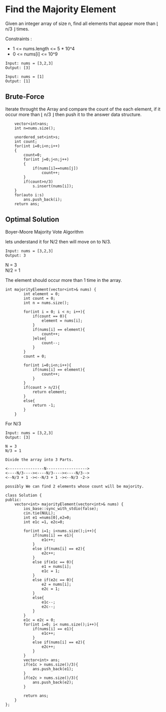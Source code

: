 # Find the Majority Element
Given an integer array of size n, find all elements that appear more than ⌊ n/3 ⌋ times.

Constraints : 
- 1 <= nums.length <= 5 * 10^4
- 0 <= nums[i] <= 10^9 


```
Input: nums = [3,2,3]
Output: [3]
```
```
Input: nums = [1]
Output: [1]
```

## Brute-Force
Iterate throught the Array and compare the count of the each element, if it occur more than ⌊ n/3 ⌋ then push it to the answer data structure.

```
    vector<int>ans;
    int n=nums.size();

    unordered_set<int>s;
    int count;
    for(int i=0;i<n;i++)
    {
        count=0;
        for(int j=0;j<n;j++)
        {
            if(nums[i]==nums[j])
                count++;
        }
        if(count>n/3)
            s.insert(nums[i]);
    }
    for(auto i:s)
        ans.push_back(i);
    return ans;
```

## Optimal Solution
Boyer-Moore Majority Vote Algorithm

lets understand it for N/2 then will move on to N/3.

```
Input: nums = [3,2,3]
Output: 3
```

N = 3 \
N/2 = 1 

The element should occur more than 1 time in the array.

```
int majorityElement(vector<int>& nums) {
        int element = 0;
        int count = 0;
        int n = nums.size();
        
        for(int i = 0; i < n; i++){
            if(count == 0){
                element = nums[i];
            }
            if(nums[i] == element){
                count++;
            }else{
                count--;
            }
        }
        count = 0;
        
        for(int i=0;i<n;i++){
            if(nums[i] == element){
                count++;
            }
        }
        if(count > n/2){
            return element;
        }
        else{
            return -1;
        }
    }
```


For N/3 
```
Input: nums = [3,2,3]
Output: [3]

N = 3
N/3 = 1

Divide the array into 3 Parts.

<----------------N------------------>
<----N/3----><----N/3----><----N/3-->
<--N/3 + 1 -><--N/3 + 1 -><--N/3 -2->

possibly We can find 2 elements whose count will be majority.
```

```
class Solution {
public:
    vector<int> majorityElement(vector<int>& nums) {
        ios_base::sync_with_stdio(false);
        cin.tie(NULL); 
        int e1 =nums[0],e2=0;
        int e1c =1, e2c=0;
        
        for(int i=1; i<nums.size();i++){
            if(nums[i] == e1){
                e1c++;
            }
            else if(nums[i] == e2){
                e2c++;
            }
            else if(e1c == 0){
                e1 = nums[i];
                e1c = 1;
            }
            else if(e2c == 0){
                e2 = nums[i];
                e2c = 1;
            }
            else{
                e1c--;
                e2c--;
            }
        }
        e1c = e2c = 0;
        for(int i=0; i< nums.size();i++){
            if(nums[i] == e1){
                e1c++;
            }
            else if(nums[i] == e2){
                e2c++;
            }
        }
        vector<int> ans;
        if(e1c > nums.size()/3){
            ans.push_back(e1);
        }
        if(e2c > nums.size()/3){
            ans.push_back(e2);
        }
        
        return ans;
    }
};
```
